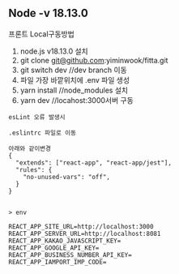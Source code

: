 <h2>Node -v 18.13.0</h2>

프론트 Local구동방법

1. node.js v18.13.0 설치
2. git clone git@github.com:yiminwook/fitta.git
3. git switch dev //dev branch 이동
4. 파일 가장 바깥위치에 .env 파일 생성
5. yarn install //node_modules 설치
6. yarn dev //locahost:3000서버 구동

```
esLint 오류 발생시

.eslintrc 파일로 이동

아래와 같이변경
{
  "extends": ["react-app", "react-app/jest"],
  "rules": {
    "no-unused-vars": "off",
  }
}
```

```

> env

REACT_APP_SITE_URL=http://localhost:3000
REACT_APP_SERVER_URL=http://localhost:8081
REACT_APP_KAKAO_JAVASCRIPT_KEY=
REACT_APP_GOOGLE_API_KEY=
REACT_APP_BUSINESS_NUMBER_API_KEY=
REACT_APP_IAMPORT_IMP_CODE=

```
